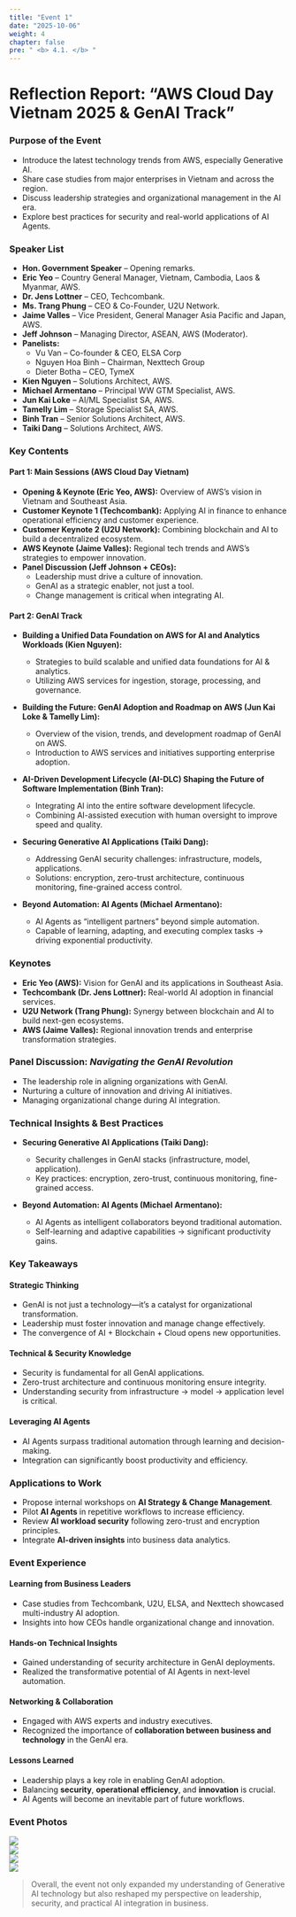```yaml
---
title: "Event 1"
date: "2025-10-06"
weight: 4
chapter: false
pre: " <b> 4.1. </b> "
---
```


# Reflection Report: “AWS Cloud Day Vietnam 2025 & GenAI Track”

### Purpose of the Event

- Introduce the latest technology trends from AWS, especially Generative AI.
- Share case studies from major enterprises in Vietnam and across the region.
- Discuss leadership strategies and organizational management in the AI era.
- Explore best practices for security and real-world applications of AI Agents.

### Speaker List

- **Hon. Government Speaker** – Opening remarks.
- **Eric Yeo** – Country General Manager, Vietnam, Cambodia, Laos & Myanmar, AWS.
- **Dr. Jens Lottner** – CEO, Techcombank.
- **Ms. Trang Phung** – CEO & Co-Founder, U2U Network.
- **Jaime Valles** – Vice President, General Manager Asia Pacific and Japan, AWS.
- **Jeff Johnson** – Managing Director, ASEAN, AWS (Moderator).
- **Panelists:**
    - Vu Van – Co-founder & CEO, ELSA Corp
    - Nguyen Hoa Binh – Chairman, Nexttech Group
    - Dieter Botha – CEO, TymeX
- **Kien Nguyen** – Solutions Architect, AWS.
- **Michael Armentano** – Principal WW GTM Specialist, AWS.
- **Jun Kai Loke** – AI/ML Specialist SA, AWS.
- **Tamelly Lim** – Storage Specialist SA, AWS.
- **Binh Tran** – Senior Solutions Architect, AWS.
- **Taiki Dang** – Solutions Architect, AWS.

### Key Contents

#### Part 1: Main Sessions (AWS Cloud Day Vietnam)

- **Opening & Keynote (Eric Yeo, AWS):** Overview of AWS’s vision in Vietnam and Southeast Asia.
- **Customer Keynote 1 (Techcombank):** Applying AI in finance to enhance operational efficiency and customer experience.
- **Customer Keynote 2 (U2U Network):** Combining blockchain and AI to build a decentralized ecosystem.
- **AWS Keynote (Jaime Valles):** Regional tech trends and AWS’s strategies to empower innovation.
- **Panel Discussion (Jeff Johnson + CEOs):**
    - Leadership must drive a culture of innovation.
    - GenAI as a strategic enabler, not just a tool.
    - Change management is critical when integrating AI.

#### Part 2: GenAI Track

- **Building a Unified Data Foundation on AWS for AI and Analytics Workloads (Kien Nguyen):**
    - Strategies to build scalable and unified data foundations for AI & analytics.
    - Utilizing AWS services for ingestion, storage, processing, and governance.

- **Building the Future: GenAI Adoption and Roadmap on AWS (Jun Kai Loke & Tamelly Lim):**
    - Overview of the vision, trends, and development roadmap of GenAI on AWS.
    - Introduction to AWS services and initiatives supporting enterprise adoption.

- **AI-Driven Development Lifecycle (AI-DLC) Shaping the Future of Software Implementation (Binh Tran):**
    - Integrating AI into the entire software development lifecycle.
    - Combining AI-assisted execution with human oversight to improve speed and quality.

- **Securing Generative AI Applications (Taiki Dang):**
    - Addressing GenAI security challenges: infrastructure, models, applications.
    - Solutions: encryption, zero-trust architecture, continuous monitoring, fine-grained access control.

- **Beyond Automation: AI Agents (Michael Armentano):**
    - AI Agents as “intelligent partners” beyond simple automation.
    - Capable of learning, adapting, and executing complex tasks → driving exponential productivity.

### Keynotes

- **Eric Yeo (AWS):** Vision for GenAI and its applications in Southeast Asia.
- **Techcombank (Dr. Jens Lottner):** Real-world AI adoption in financial services.
- **U2U Network (Trang Phung):** Synergy between blockchain and AI to build next-gen ecosystems.
- **AWS (Jaime Valles):** Regional innovation trends and enterprise transformation strategies.

### Panel Discussion: *Navigating the GenAI Revolution*

- The leadership role in aligning organizations with GenAI.
- Nurturing a culture of innovation and driving AI initiatives.
- Managing organizational change during AI integration.

### Technical Insights & Best Practices

- **Securing Generative AI Applications (Taiki Dang):**
    - Security challenges in GenAI stacks (infrastructure, model, application).
    - Key practices: encryption, zero-trust, continuous monitoring, fine-grained access.

- **Beyond Automation: AI Agents (Michael Armentano):**
    - AI Agents as intelligent collaborators beyond traditional automation.
    - Self-learning and adaptive capabilities → significant productivity gains.

### Key Takeaways

#### Strategic Thinking

- GenAI is not just a technology—it’s a catalyst for organizational transformation.
- Leadership must foster innovation and manage change effectively.
- The convergence of AI + Blockchain + Cloud opens new opportunities.

#### Technical & Security Knowledge

- Security is fundamental for all GenAI applications.
- Zero-trust architecture and continuous monitoring ensure integrity.
- Understanding security from infrastructure → model → application level is critical.

#### Leveraging AI Agents

- AI Agents surpass traditional automation through learning and decision-making.
- Integration can significantly boost productivity and efficiency.

### Applications to Work

- Propose internal workshops on **AI Strategy & Change Management**.
- Pilot **AI Agents** in repetitive workflows to increase efficiency.
- Review **AI workload security** following zero-trust and encryption principles.
- Integrate **AI-driven insights** into business data analytics.

### Event Experience

#### Learning from Business Leaders
- Case studies from Techcombank, U2U, ELSA, and Nexttech showcased multi-industry AI adoption.
- Insights into how CEOs handle organizational change and innovation.

#### Hands-on Technical Insights
- Gained understanding of security architecture in GenAI deployments.
- Realized the transformative potential of AI Agents in next-level automation.

#### Networking & Collaboration
- Engaged with AWS experts and industry executives.
- Recognized the importance of **collaboration between business and technology** in the GenAI era.

#### Lessons Learned
- Leadership plays a key role in enabling GenAI adoption.
- Balancing **security**, **operational efficiency**, and **innovation** is crucial.
- AI Agents will become an inevitable part of future workflows.


### Event Photos

![](/images/4-Events/Event1.1.jpg)  
![](/images/4-Events/Event1.2.jpg)  
![](/images/4-Events/Event1.3.jpg)  
![](/images/4-Events/Event1.4.jpg)

> Overall, the event not only expanded my understanding of Generative AI technology but also reshaped my perspective on leadership, security, and practical AI integration in business.
